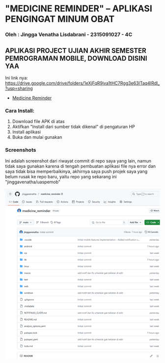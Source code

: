 # "MEDICINE REMINDER" – APLIKASI PENGINGAT MINUM OBAT
### Oleh : Jingga Venatha Lisdabrani - 2315091027 - 4C

## APLIKASI PROJECT UJIAN AKHIR SEMESTER PEMROGRAMAN MOBILE, DOWNLOAD DISINI YAA
Ini link nya: https://drive.google.com/drive/folders/1eXjFqR9jva1tHC7Rgg3e63ITaq4IRdl_?usp=sharing

- [Medicine Reminder](releases/tag/v1.0.0) 

### Cara Install:
1. Download file APK di atas
2. Aktifkan "Install dari sumber tidak dikenal" di pengaturan HP
3. Install aplikasi
4. Buka dan mulai gunakan

### Screenshots
Ini adalah screenshot dari riwayat commit di repo saya yang lain, namun tidak saya gunakan karena di tengah pembuatan aplikasi file nya error dan saya tidak bisa memperbaikinya, akhirnya saya push projek saya yang belum rusak ke repo baru, yaitu repo yang sekarang ini "jinggavenatha/uaspemob"

![App](assets/commitawalgithub.png)
